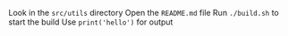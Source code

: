 <!-- markdownlint-disable MD041 MD013 MD032 -->
Look in the `src/utils` directory <!-- ✅ -->
Open the `README.md` file <!-- ✅ -->
Run `./build.sh` to start the build <!-- ✅ -->
Use `print('hello')` for output <!-- ✅ -->
